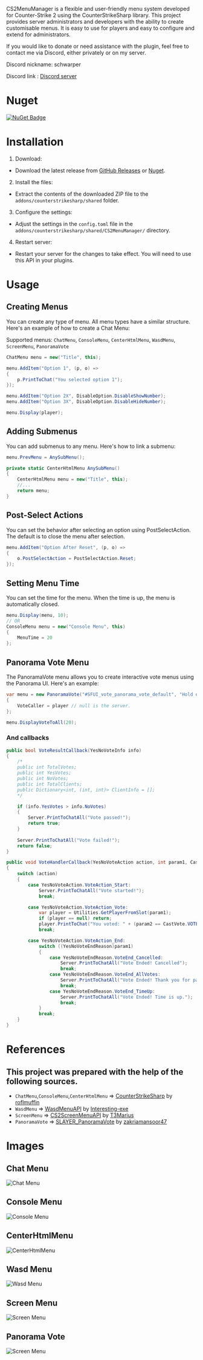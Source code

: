 CS2MenuManager is a flexible and user-friendly menu system developed for Counter-Strike 2 using the CounterStrikeSharp library. This project provides server administrators and developers with the ability to create customisable menus. It is easy to use for players and easy to configure and extend for administrators.

If you would like to donate or need assistance with the plugin, feel free to contact me via Discord, either privately or on my server.

Discord nickname: schwarper

Discord link : [Discord server](https://discord.gg/4zQfUzjk36)

# Nuget
[![NuGet Badge](https://img.shields.io/nuget/v/CS2MenuManager)](https://www.nuget.org/packages/CS2MenuManager)

# Installation 

1. Download:
* Download the latest release from [GitHub Releases](https://github.com/schwarper/CS2MenuManager/releases) or [Nuget](https://www.nuget.org/packages/CS2MenuManager).
2. Install the files:
* Extract the contents of the downloaded ZIP file to the `addons/counterstrikesharp/shared` folder.
3. Configure the settings:
* Adjust the settings in the `config.toml` file in the `addons/counterstrikesharp/shared/CS2MenuManager/` directory.
4. Restart server:
* Restart your server for the changes to take effect. You will need to use this API in your plugins.

# Usage

## Creating Menus
You can create any type of menu. All menu types have a similar structure. Here's an example of how to create a Chat Menu:

Supported menus: `ChatMenu`, `ConsoleMenu`, `CenterHtmlMenu`, `WasdMenu`, `ScreenMenu`, `PanoramaVote`
```csharp
ChatMenu menu = new("Title", this);

menu.AddItem("Option 1", (p, o) =>
{
    p.PrintToChat("You selected option 1");
});

menu.AddItem("Option 2X", DisableOption.DisableShowNumber);
menu.AddItem("Option 3X", DisableOption.DisableHideNumber);

menu.Display(player);
```

## Adding Submenus
You can add submenus to any menu. Here's how to link a submenu:
```csharp
menu.PrevMenu = AnySubMenu();

private static CenterHtmlMenu AnySubMenu()
{
    CenterHtmlMenu menu = new("Title", this);
    //...
    return menu;
}
```

## Post-Select Actions
You can set the behavior after selecting an option using PostSelectAction. The default is to close the menu after selection.
```csharp
menu.AddItem("Option After Reset", (p, o) =>
{
    o.PostSelectAction = PostSelectAction.Reset;
});
```

## Setting Menu Time
You can set the time for the menu. When the time is up, the menu is automatically closed.
```csharp
menu.Display(menu, 10);
// OR
ConsoleMenu menu = new("Console Menu", this)
{
    MenuTime = 20
};
```

## Panorama Vote Menu
The PanoramaVote menu allows you to create interactive vote menus using the Panorama UI. Here's an example:
```csharp
var menu = new PanoramaVote("#SFUI_vote_panorama_vote_default", "Hold on, Let me Cook", VoteResultCallback, VoteHandlerCallback, this)
{
    VoteCaller = player // null is the server.
};

menu.DisplayVoteToAll(20);
```
### And callbacks
```csharp
public bool VoteResultCallback(YesNoVoteInfo info)
{
    /*
    public int TotalVotes;
    public int YesVotes;
    public int NoVotes;
    public int TotalClients;
    public Dictionary<int, (int, int)> ClientInfo = [];
    */

    if (info.YesVotes > info.NoVotes)
    {
        Server.PrintToChatAll("Vote passed!");
        return true;
    }
    
    Server.PrintToChatAll("Vote failed!");
    return false;
}

public void VoteHandlerCallback(YesNoVoteAction action, int param1, CastVote param2)
{
    switch (action)
    {
        case YesNoVoteAction.VoteAction_Start:
            Server.PrintToChatAll("Vote started!");
            break;

        case YesNoVoteAction.VoteAction_Vote:
            var player = Utilities.GetPlayerFromSlot(param1);
            if (player == null) return;
            player.PrintToChat("You voted: " + (param2 == CastVote.VOTE_OPTION1 ? "Yes" : "No"));
            break;

        case YesNoVoteAction.VoteAction_End:
            switch ((YesNoVoteEndReason)param1)
            {
                case YesNoVoteEndReason.VoteEnd_Cancelled:
                    Server.PrintToChatAll("Vote Ended! Cancelled");
                    break;
                case YesNoVoteEndReason.VoteEnd_AllVotes:
                    Server.PrintToChatAll("Vote Ended! Thank you for participating.");
                    break;
                case YesNoVoteEndReason.VoteEnd_TimeUp:
                    Server.PrintToChatAll("Vote Ended! Time is up.");
                    break;
            }
            break;
    }
}
```

# References
## This project was prepared with the help of the following sources.
* `ChatMenu`,`ConsoleMenu`,`CenterHtmlMenu` => [CounterStrikeSharp](https://github.com/roflmuffin/CounterStrikeSharp) by [roflmuffin](https://github.com/roflmuffin)
* `WasdMenu` => [WasdMenuAPI](https://github.com/Interesting-exe/WASDMenuAPI) by [Interesting-exe](https://github.com/Interesting-exe)
* `ScreenMenu` => [CS2ScreenMenuAPI](https://github.com/T3Marius/CS2ScreenMenuAPI) by [T3Marius](https://github.com/T3Marius)
* `PanoramaVote` => [SLAYER_PanoramaVote](https://github.com/zakriamansoor47/SLAYER_PanoramaVote) by [zakriamansoor47](https://github.com/zakriamansoor47)

# Images

## Chat Menu
![Chat Menu](images/chatmenu.png)

## Console Menu
![Console Menu](images/consolemenu.png)

## CenterHtmlMenu
![CenterHtmlMenu](images/centerhtmlmenu.png)

## Wasd Menu
![Wasd Menu](images/wasdmenu.png)

## Screen Menu
![Screen Menu](images/screenmenu.png)

## Panorama Vote
![Screen Menu](images/panoramavote.png)
